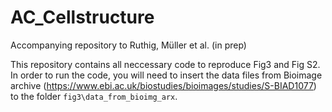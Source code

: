 # AC_Cellstructure
Accompanying repository to Ruthig, Müller et al. (in prep)

This repository contains all neccessary code to reproduce Fig3 and Fig S2. In order to run the code, you will need to insert the data files from Bioimage archive (https://www.ebi.ac.uk/biostudies/bioimages/studies/S-BIAD1077) to the folder `fig3\data_from_bioimg_arx`.

